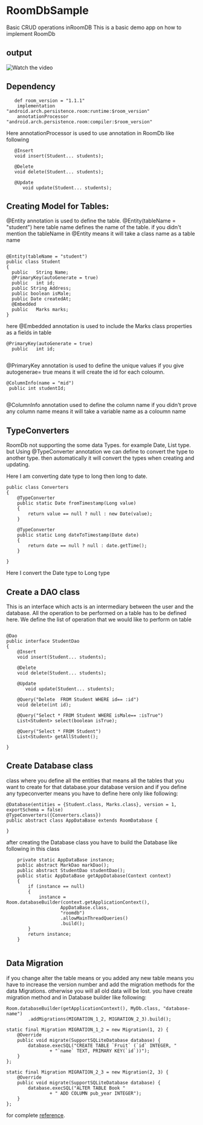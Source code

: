 # RoomDbSample
Basic CRUD operations inRoomDB
This is a basic demo app on how to implement RoomDb 

## output


![Watch the video](https://media.giphy.com/media/9M1qqgTBB0m44bEmXd/giphy.gif)



    
   ## Dependency
```
   def room_version = "1.1.1"
    implementation "android.arch.persistence.room:runtime:$room_version"
    annotationProcessor "android.arch.persistence.room:compiler:$room_version"
```
Here annotationProcessor is used to use annotation in RoomDb like following
 ```
    @Insert
    void insert(Student... students);

    @Delete
    void delete(Student... students);

    @Update
       void update(Student... students);
 
 ```
 
 ## Creating Model for Tables:
 
 @Entity annotation is used to define the table. 
 @Entity(tableName = "student") here table name defines the name of the table.
 if you didn't mention the tableName in @Entity means it  will take a class name as a table name
 
```

@Entity(tableName = "student")
public class Student
{
  public   String Name;
  @PrimaryKey(autoGenerate = true)
  public   int id;
  public String Address;
  public boolean isMale;
  public Date createdAt;
  @Embedded
  public   Marks marks;
}
```

here  @Embedded annotation is used to include the Marks class properties as a fields in table

```
@PrimaryKey(autoGenerate = true)
  public   int id;
  
```

@PrimaryKey annotation is used to define the unique values
if you give autogenerae= true means it will create the id for each coloumn.

  ```
  @ColumnInfo(name = "mid")
   public int studentId;
   
  ```
  
  @ColumnInfo annotation used to define the column name if you didn't prove any column name means it will take a variable name as a coloumn name
  
  
##  TypeConverters 
 RoomDb not supporting the some data Types. for example Date, List type.
  but Using @TypeConverter annotation we can define to convert the type to another type. then automatically it will convert the types when creating and updating.
   
Here I am converting date type to long then long to date.

```
public class Converters
{
    @TypeConverter
    public static Date fromTimestamp(Long value)
    {
        return value == null ? null : new Date(value);
    }

    @TypeConverter
    public static Long dateToTimestamp(Date date)
    {
        return date == null ? null : date.getTime();
    }

}

```
Here I convert the Date type to Long type 

## Create a DAO class

This is an interface which acts is an intermediary between the user and the database. All the operation to be performed on a table has to be defined here. We define the list of operation that we would like to perform on table

```

@Dao
public interface StudentDao
{
    @Insert
    void insert(Student... students);

    @Delete
    void delete(Student... students);

    @Update
       void update(Student... students);

    @Query("Delete  FROM Student WHERE id== :id")
    void delete(int id);

    @Query("Select * FROM Student WHERE isMale== :isTrue")
    List<Student> select(boolean isTrue);

    @Query("Select * FROM Student")
    List<Student> getAllStudent();

}

```

## Create Database class
class where you define all the entities that means all the tables that you want to create for that database.your database version and if you define any typeconverter  means you have to define here only
like following:

```
@Database(entities = {Student.class, Marks.class}, version = 1, exportSchema = false)
@TypeConverters({Converters.class})
public abstract class AppDataBase extends RoomDatabase {

}

```

after creating the Database class you have to build the Database like following in this class

```
    private static AppDataBase instance;
    public abstract MarkDao markDao();
    public abstract StudentDao studentDao();
    public static AppDataBase getAppDatabase(Context context)
    {
        if (instance == null)
        {
            instance = Room.databaseBuilder(context.getApplicationContext(),
                    AppDataBase.class,
                    "roomdb")
                    .allowMainThreadQueries()
                    .build();
        }
        return instance;
    }
    
```

## Data Migration

if you change alter the table means or you added any new table means you have to increase the version number and add the migration methods for the data Migrations. otherwise you will all old data will be lost.
you have create migration method and in Database builder like following:

```
Room.databaseBuilder(getApplicationContext(), MyDb.class, "database-name")
        .addMigrations(MIGRATION_1_2, MIGRATION_2_3).build();

static final Migration MIGRATION_1_2 = new Migration(1, 2) {
    @Override
    public void migrate(SupportSQLiteDatabase database) {
        database.execSQL("CREATE TABLE `Fruit` (`id` INTEGER, "
                + "`name` TEXT, PRIMARY KEY(`id`))");
    }
};

static final Migration MIGRATION_2_3 = new Migration(2, 3) {
    @Override
    public void migrate(SupportSQLiteDatabase database) {
        database.execSQL("ALTER TABLE Book "
                + " ADD COLUMN pub_year INTEGER");
    }
};

```

for complete [reference](https://developer.android.com/topic/libraries/architecture/room).


